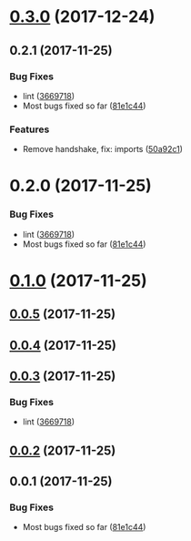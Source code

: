 <a name="0.3.0"></a>
# [0.3.0](https://github.com/ZeroNetJS/zeronet-common/compare/v0.2.1...v0.3.0) (2017-12-24)



<a name="0.2.1"></a>
## 0.2.1 (2017-11-25)


### Bug Fixes

* lint ([3669718](https://github.com/ZeroNetJS/zeronet-js/commit/3669718))
* Most bugs fixed so far ([81e1c44](https://github.com/ZeroNetJS/zeronet-js/commit/81e1c44))


### Features

* Remove handshake, fix: imports ([50a92c1](https://github.com/ZeroNetJS/zeronet-js/commit/50a92c1))



<a name="0.2.0"></a>
# 0.2.0 (2017-11-25)


### Bug Fixes

* lint ([3669718](https://github.com/ZeroNetJS/zeronet-js/commit/3669718))
* Most bugs fixed so far ([81e1c44](https://github.com/ZeroNetJS/zeronet-js/commit/81e1c44))



<a name="0.1.0"></a>
# [0.1.0](https://github.com/ZeroNetJS/zeronet-js/compare/v0.0.5...v0.1.0) (2017-11-25)



<a name="0.0.5"></a>
## [0.0.5](https://github.com/ZeroNetJS/zeronet-js/compare/v0.0.4...v0.0.5) (2017-11-25)



<a name="0.0.4"></a>
## [0.0.4](https://github.com/ZeroNetJS/zeronet-js/compare/v0.0.3...v0.0.4) (2017-11-25)



<a name="0.0.3"></a>
## [0.0.3](https://github.com/ZeroNetJS/zeronet-js/compare/v0.0.2...v0.0.3) (2017-11-25)


### Bug Fixes

* lint ([3669718](https://github.com/ZeroNetJS/zeronet-js/commit/3669718))



<a name="0.0.2"></a>
## [0.0.2](https://github.com/ZeroNetJS/zeronet-js/compare/v0.0.1...v0.0.2) (2017-11-25)



<a name="0.0.1"></a>
## 0.0.1 (2017-11-25)


### Bug Fixes

* Most bugs fixed so far ([81e1c44](https://github.com/ZeroNetJS/zeronet-js/commit/81e1c44))



